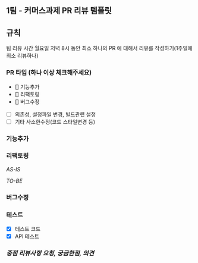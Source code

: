 ## 1팀 - 커머스과제 PR 리뷰 템플릿
## 규칙
팀 리뷰 시간 월요일 저녁 8시 동안 최소 하나의 PR 에 대해서 리뷰를 작성하기(1주일에 최소 리뷰하나)

### PR 타입 (하나 이상 체크해주세요)
- [] 기능추가
- [] 리팩토링
- [] 버그수정
- [ ] 의존성, 설정파일 변경, 빌드관련 설정
- [ ] 기타 사소한수정(코드 스타일변경 등)

### 기능추가

### 리팩토링
<!-- 이 PR에서 어떤점들이 변경되었는지 기술해주세요. 가급적이면 as-is, to-be 를 활용해서 작성해주세요.  -->
<!-- 변경사항이 있을 때(리팩토링) 변경 이유에 대헤서 간단하게 작성해주세요. -->
*AS-IS*

*TO-BE*


### 버그수정

### 테스트
<!-- 본 변경사항이 테스트가 되었는지 기술해주세요 -->
- [x] 테스트 코드
- [x] API 테스트
###  *중점 리뷰사항 요청, 궁금한점, 의견*  ####
<!-- 중요한 변경내용이나, 궁금한점, 의견이 궁금하신부분을 작성해주세요. -->
